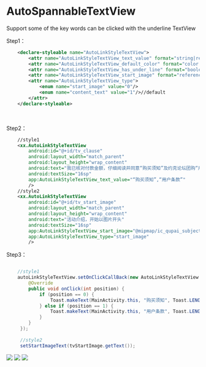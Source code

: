 # AutoSpannableTextView
Support some of the key words can be clicked with the underline TextView<br>


Step1：

```xml
    <declare-styleable name="AutoLinkStyleTextView">
        <attr name="AutoLinkStyleTextView_text_value" format="string|reference"/>//key word with color and underline, and split with ','(en)
        <attr name="AutoLinkStyleTextView_default_color" format="color|reference"/>//word and underline's color
        <attr name="AutoLinkStyleTextView_has_under_line" format="boolean"/>//underline with true and false
        <attr name="AutoLinkStyleTextView_start_image" format="reference"/>//start with image 's TextView
        <attr name="AutoLinkStyleTextView_type">
            <enum name="start_image" value="0"/>
            <enum name="content_text" value="1"/>//default
        </attr>
    </declare-styleable>
```
<br>

Step2：

```xml
    //style1
    <xx.AutoLinkStyleTextView
        android:id="@+id/tv_clause"
        android:layout_width="match_parent"
        android:layout_height="wrap_content"
        android:text="我已核对付款金额，仔细阅读并同意“购买须知”及约克论坛团购“用户条款”"
        android:textSize="16sp"
        app:AutoLinkStyleTextView_text_value="“购买须知”,“用户条款”"
        />
    //style2
    <xx.AutoLinkStyleTextView
        android:id="@+id/tv_start_image"
        android:layout_width="match_parent"
        android:layout_height="wrap_content"
        android:text="活动介绍，开始以图片开头"
        android:textSize="16sp"
        app:AutoLinkStyleTextView_start_image="@mipmap/ic_qupai_subject_information"
        app:AutoLinkStyleTextView_type="start_image"
        />

```
Step3：

```java

    //style1
    autoLinkStyleTextView.setOnClickCallBack(new AutoLinkStyleTextView.ClickCallBack() {
        @Override
        public void onClick(int position) {
            if (position == 0) {
                Toast.makeText(MainActivity.this, "购买须知", Toast.LENGTH_SHORT).show();
            } else if (position == 1) {
                Toast.makeText(MainActivity.this, "用户条款", Toast.LENGTH_SHORT).show();
            }
        }
     });
     
     //style2
     setStartImageText(tvStartImage.getText());
```

![](https://github.com/wangshaolei/UnderLineLinkTextView/blob/master/img/1.png)
![](https://github.com/wangshaolei/UnderLineLinkTextView/blob/master/img/2.png)
![](https://github.com/wangshaolei/UnderLineLinkTextView/blob/master/img/3.png)
